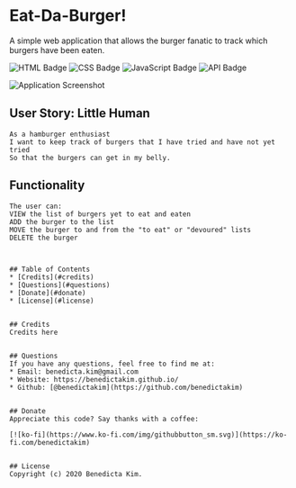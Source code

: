 # Eat-Da-Burger!
A simple web application that allows the burger fanatic to track which burgers have been eaten.

![HTML Badge](https://img.shields.io/badge/-HTML-323795) ![CSS Badge](https://img.shields.io/badge/-CSS-01A990) ![JavaScript Badge](https://img.shields.io/badge/-JavaScript-539436) ![API Badge](https://img.shields.io/badge/-API-F58021)

![Application Screenshot](placeholder)


## User Story: Little Human
```
As a hamburger enthusiast
I want to keep track of burgers that I have tried and have not yet tried
So that the burgers can get in my belly.
```

## Functionality
```
The user can:
VIEW the list of burgers yet to eat and eaten
ADD the burger to the list
MOVE the burger to and from the "to eat" or "devoured" lists
DELETE the burger



## Table of Contents 
* [Credits](#credits) 
* [Questions](#questions) 
* [Donate](#donate)
* [License](#license)   


## Credits
Credits here 


## Questions
If you have any questions, feel free to find me at:
* Email: benedicta.kim@gmail.com
* Website: https://benedictakim.github.io/ 
* Github: [@benedictakim](https://github.com/benedictakim)


## Donate
Appreciate this code? Say thanks with a coffee:

[![ko-fi](https://www.ko-fi.com/img/githubbutton_sm.svg)](https://ko-fi.com/benedictakim)


## License
Copyright (c) 2020 Benedicta Kim.